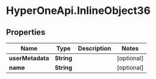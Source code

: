 # HyperOneApi.InlineObject36

## Properties
Name | Type | Description | Notes
------------ | ------------- | ------------- | -------------
**userMetadata** | **String** |  | [optional] 
**name** | **String** |  | [optional] 


